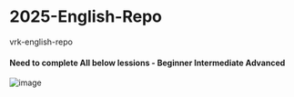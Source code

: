 # 2025-English-Repo
vrk-english-repo

#### Need to complete All below lessions - Beginner  Intermediate Advanced

![image](https://user-images.githubusercontent.com/40323661/225479667-850a9c0d-8391-4829-a2b8-0fc8ce9d9066.png)
